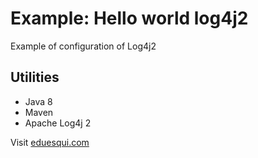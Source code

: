 # Example: Hello world log4j2
Example of configuration of Log4j2

## Utilities
* Java 8
* Maven
* Apache Log4j 2

Visit [eduesqui.com](https://eduesqui.com) 
